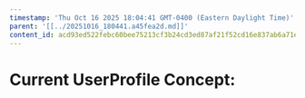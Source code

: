 ```yaml
---
timestamp: 'Thu Oct 16 2025 18:04:41 GMT-0400 (Eastern Daylight Time)'
parent: '[[../20251016_180441.a45fea2d.md]]'
content_id: acd93ed522febc60bee75213cf3b24cd3ed87af21f52cd16e837ab6a71e67f36
---
```


# Current UserProfile Concept:
